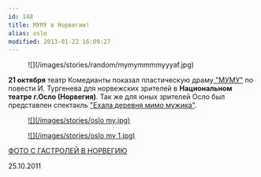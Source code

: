 ```yaml
---
id: 148
title: МУМУ в Норвегии!
alias: oslo
modified: 2013-01-22 16:09:27
---
```


<figure>
![](/images/stories/random/mymymmmmyyyaf.jpg)
</figure>

**21 октября** театр Комедианты показал пластическую драму<a href="46-mumu.html"> "МУМУ"</a> по повести И. Тургенева для норвежских зрителей в **Национальном театре г.Осло (Норвегия)**. Так же для юных зрителей Осло был представлен спектакль <a href="45-exala-derevna-mimo-mushika.html">"Ехала деревня мимо мужика"</a>.

<figure><a href="152-oslo-viezd.html">
![](/images/stories/oslo my.jpg)
</a></figure>

<figure><a href="152-oslo-viezd.html">
![](/images/stories/oslo my 1.jpg)
</a></figure>

<a href="152-oslo-viezd.html">ФОТО С ГАСТРОЛЕЙ В НОРВЕГИЮ</a>

25.10.2011

